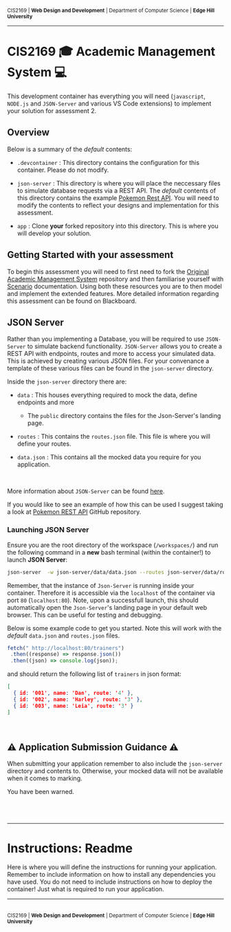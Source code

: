 <br>
<small>CIS2169 | <b>Web Design and Development</b> | Department of Computer Science | <b>Edge Hill University</b> </small>
<br>

---

# CIS2169  🎓 Academic Management System 💻

This development container has everything you will need (`javascript`, `NODE.js` and `JSON-Server` and various VS Code extensions) to implement your solution for assessment 2. 

## Overview

Below is a summary of the *default* contents:

* `.devcontainer` : This directory contains the configuration for this container. Please do not modify.

* `json-server` : This directory is where you will place the neccessary files to simulate database requests via a REST API. The *default* contents of this directory contains the example [Pokemon Rest API](https://github.com/Edge-Hill-University-Web/Pokemon-Json-Server). You will need to modify the contents to reflect your designs and implementation for this assessment.

* `app` : Clone **your** forked repository into this directory. This is where you will develop your solution.

## Getting Started with your assessment

To begin this assessment you will need to first need to fork the [Original Academic Management System](https://github.com/Edge-Hill-University-Web/CIS2169-Academic-Management-System-2023-2024) repository and then familiarise yourself with [Scenario](https://learningedge.edgehill.ac.uk/ultra/courses/_302616_1/outline/edit/document/_5402621_1?courseId=_302616_1&view=content) documentation. Using both these resources you are to then model and implement the extended features. More detailed information regarding this assessment can be found on Blackboard.

## JSON Server

Rather than you implementing a Database, you will be required to use `JSON-Server` to simulate backend functionality. `JSON-Server` allows you to create a REST API with endpoints, routes and more to access your simulated data. This is achieved by creating various JSON files. For your convenance a template of these various files can be found in the `json-server` directory. 

Inside the `json-server` directory there are:

* `data` : This houses everything required to mock the data, define endpoints and more
  
  * The `public` directory contains the files for the Json-Server's landing page.

* `routes` : This contains the `routes.json` file. This file is where you will define your routes. 
* `data.json` : This contains all the mocked data you require for you application.
  
<br>

More information about `JSON-Server` can be found [here](https://github.com/typicode/json-server). 

If you would like to see an example of how this can be used I suggest taking a look at [Pokemon REST API](https://github.com/Edge-Hill-University-Web/Pokemon-Json-Server) GitHub repository.

### Launching JSON Server
Ensure you are the root directory of the workspace (`/workspaces/`) and run the following command in a **new** bash terminal (within the container!) to launch **JSON Server**:

```bash
json-server  -w json-server/data/data.json --routes json-server/data/routes/routes.json --port 80
```
Remember, that the instance of `Json-Server` is running inside your container. Therefore it is accessible via the `localhost` of the container via port `80` (`localhost:80`). Note, upon a successfull launch, this should automatically open the `Json-Server`'s landing page in your default web browser. This can be useful for testing and debugging. 

Below is some example code to get you started. Note this will work with the *default*
`data.json` and `routes.json` files.

 ```javascript
fetch(" http://localhost:80/trainers")
  .then((response) => response.json())
  .then((json) => console.log(json));
```
and should return the following list of `trainers` in json format:
```json
[
  { id: '001', name: 'Dan', route: '4' },
  { id: '002', name: 'Harley', route: '3' },
  { id: '003', name: 'Leia', route: '3' }
]
```
<br>

## ⚠️ Application Submission Guidance ⚠️ 
When submitting your application remember to also include the `json-server` directory and contents to. Otherwise, your mocked data will not be available when it comes to marking.

You have been warned.
<br>
<br>
<br>
<br>

---

# Instructions: Readme

Here is where you will define the instructions for running your application. Remember to include information on how to install any dependencies you have used. You do not need to include instructions on how to deploy the container! Just what is required to run your application.

---
<br>
<small>
CIS2169 | <b>Web Design and Development</b> | Department of Computer Science | <b>Edge Hill University</b> </small>


